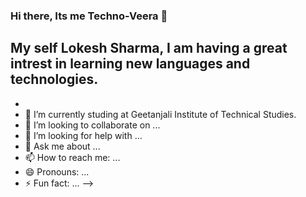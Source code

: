   ### Hi there, Its me Techno-Veera 👋
## My self Lokesh Sharma, I am having a great intrest in learning new languages and technologies.
- 
- 🌱 I’m currently studing at Geetanjali Institute of Technical Studies. 
- 👯 I’m looking to collaborate on ...
- 🤔 I’m looking for help with ...
- 💬 Ask me about ...
- 📫 How to reach me: ...
- 😄 Pronouns: ...
- ⚡ Fun fact: ...
-->
